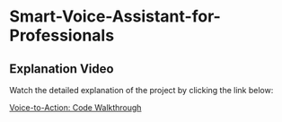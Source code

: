 # Smart-Voice-Assistant-for-Professionals

## Explanation Video

Watch the detailed explanation of the project by clicking the link below:

[Voice-to-Action: Code Walkthrough](https://drive.google.com/file/d/1yJhIO5mIs7sl-9QBbJpGRc2rpRMbKZu2/view?usp=sharing)

